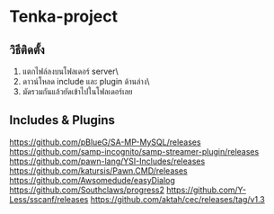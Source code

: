 # Tenka-project

## วิธีติดตั้ง
1. แตกไฟล์ลงบนโฟลเดอร์ server\
2. ดาวน์โหลด include และ plugin ด้านล่าง\
3. มัดรวมกันแล้วยัดเข้าไปในโฟลเดอร์เลย

## Includes & Plugins
https://github.com/pBlueG/SA-MP-MySQL/releases
https://github.com/samp-incognito/samp-streamer-plugin/releases
https://github.com/pawn-lang/YSI-Includes/releases
https://github.com/katursis/Pawn.CMD/releases
https://github.com/Awsomedude/easyDialog
https://github.com/Southclaws/progress2
https://github.com/Y-Less/sscanf/releases
https://github.com/aktah/cec/releases/tag/v1.3
